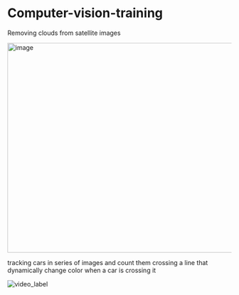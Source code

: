 # Computer-vision-training
Removing clouds from satellite images

<img width="517" height="471" alt="image" src="https://github.com/user-attachments/assets/9250f207-ebbf-4d93-b4e1-b44f05e1be3f" />

tracking cars in series of images and count them crossing a line that dynamically change color when a car is crossing it

![video_label](https://github.com/user-attachments/assets/84911995-8934-4f42-bc0c-390bd3fc8680)
